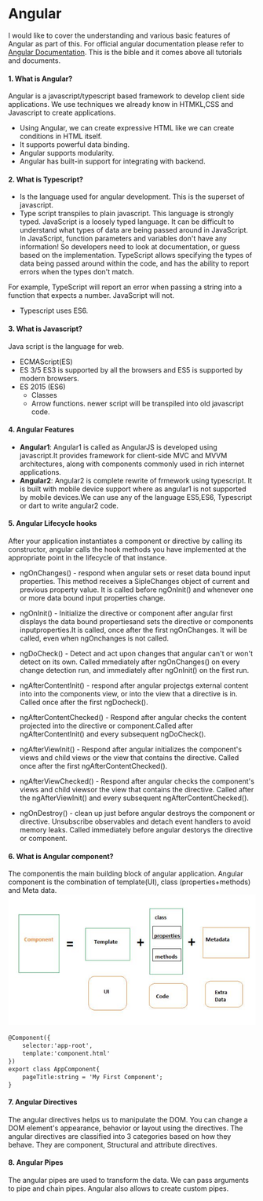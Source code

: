 # Angular
I would like to cover the understanding and various basic features of Angular as part of this. For official angular documentation please refer to [Angular Documentation](https://angular.io/docs). This is the bible and it comes above all tutorials and documents. 
#### 1. What is Angular?
Angular is a javascript/typescript based framework to develop client side applications. We use techniques we already know in HTMKL,CSS and Javascript to create applications.
* Using Angular, we can create expressive HTML like we can create conditions in HTML itself.
* It supports powerful data binding.
* Angular supports modularity.
* Angular has built-in support for integrating with backend.
#### 2. What is Typescript?
* Is the language used for angular development. This is the superset of javascript.
* Type script transpiles to plain javascript. This language is strongly typed.
	JavaScript is a loosely typed language. It can be difficult to understand what types of data are being passed around in JavaScript.
	In JavaScript, function parameters and variables don't have any information! So developers need to look at documentation, or guess based on the implementation.
	TypeScript allows specifying the types of data being passed around within the code, and has the ability to report errors when the types don't match.

For example, TypeScript will report an error when passing a string into a function that expects a number. JavaScript will not.
* Typescript uses ES6.
#### 3. What is Javascript?
Java script is the language for web.
* ECMAScript(ES)
* ES 3/5 
	ES3 is supported by all the browsers and ES5 is supported by modern browsers.
* ES 2015 (ES6)
	- Classes
	- Arrow functions.
newer script will be transpiled into old javascript code.
#### 4. Angular Features
* **Angular1**: Angular1 is called as AngularJS is developed using javascript.It provides framework for client-side MVC and MVVM architectures, along with components commonly used in rich internet applications.
* **Angular2**: Angular2 is complete rewrite of frmework using typescript. It is built with mobile device support where as angular1 is not supported by mobile devices.We can use any of the language ES5,ES6, Typescript or dart to write angular2 code.
#### 5. Angular Lifecycle hooks
After your application instantiates a component or directive by calling its constructor, angular calls the hook methods you have implemented at the appropriate point in the lifecycle of that instance.

* ngOnChanges() - respond when angular sets or reset data bound input properties. This method receives a SipleChanges object of current and previous property value. It is called before ngOnInit() and whenever one or more data bound input properties change.
	
* ngOnInit() - Initialize the directive or component after angular first displays the data bound propertiesand sets the directive or components inputproperties.It is called, once after the first ngOnChanges. It will be called, even when ngOnchanges is not called.
	
* ngDoCheck() - Detect and act upon changes that angular can't or won't detect on its own. Called mmediately after ngOnChanges() on every change detection run, and immediately after ngOnInit() on the first run.
	
* ngAfterContentInit() - respond after angular projectgs external content into into the components view, or into the view that a directive is in.  Called once after the first ngDocheck(). 
	
* ngAfterContentChecked() - Respond after angular checks the content projected into the directive or component.Called after ngAfterContentInit() and every subsequent ngDoCheck().
	
* ngAfterViewInit() - Respond after angular initializes the component's views and child views or the view that contains the directive. Called once after the first ngAfterContentChecked().
	
* ngAfterViewChecked() - Respond after angular checks the component's views and child viewsor the view that contains the directive. Called after the ngAfterViewInit() and every subsequent ngAfterContentChecked().
	
* ngOnDestroy() - clean up just before angular destroys the component or directive. Unsubscribe observables and detach event handlers to avoid memory leaks. Called immediately before angular destorys the directive or component.

#### 6. What is Angular component?
The componentis the main building block of angular application. Angular component is the combination of template(UI), class (properties+methods) and Meta data.
![Angular Component](https://github.com/anand-tummapudi/angular/blob/main/assets/images/angular_component.JPG)

``` import {Component} from "@angular/core";
@Component({
	selector:'app-root',
	template:'component.html'
})
export class AppComponent{
	pageTitle:string = 'My First Component';
}
```

#### 7. Angular Directives
The angular directives helps us to manipulate the DOM. You can change a DOM element's appearance, behavior or layout using the directives. The angular directives are classified into 3 categories based on how they behave. They are component, Structural and attribute directives.

#### 8. Angular Pipes
The angular pipes are used to transform the data. We can pass arguments to pipe and chain pipes. Angular also allows to create custom pipes.